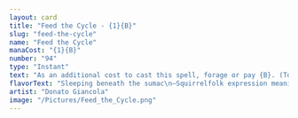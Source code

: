 ```yaml
---
layout: card
title: "Feed the Cycle - {1}{B}"
slug: "feed-the-cycle"
name: "Feed the Cycle"
manaCost: "{1}{B}"
number: "94"
type: "Instant"
text: "As an additional cost to cast this spell, forage or pay {B}. (To forage, exile three cards from your graveyard or sacrifice a Food.)\nDestroy target creature or planeswalker."
flavorText: "Sleeping beneath the sumac\n—Squirrelfolk expression meaning 'death'"
artist: "Donato Giancola"
image: "/Pictures/Feed_the_Cycle.png"
---
```



